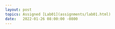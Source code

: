 ```yaml
---
layout: post
topics: Assigned [Lab01](assignments/lab01.html)
date:   2022-01-26 08:00:00 -0800
---
```


